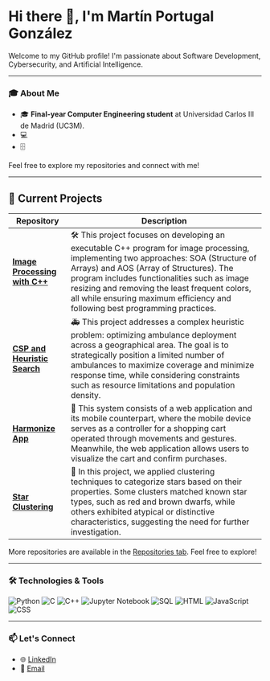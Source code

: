 # Hi there 👋, I'm Martín Portugal González

Welcome to my GitHub profile! I'm passionate about Software Development, Cybersecurity, and Artificial Intelligence. 

---

### 🎓 About Me
- 🎓 **Final-year Computer Engineering student** at Universidad Carlos III de Madrid (UC3M).
- 💻 
- 🗄️ 

Feel free to explore my repositories and connect with me!

---

## 🔭 Current Projects  

| Repository | Description |  
|------------|-------------|  
| **[Image Processing with C++](https://github.com/MartinPG22/imtool)** | 🛠️ This project focuses on developing an executable C++ program for image processing, implementing two approaches: SOA (Structure of Arrays) and AOS (Array of Structures). The program includes functionalities such as image resizing and removing the least frequent colors, all while ensuring maximum efficiency and following best programming practices. |  
| **[CSP and Heuristic Search](https://github.com/MartinPG22/CSP---Busqueda-Heuristica)** | 🚑 This project addresses a complex heuristic problem: optimizing ambulance deployment across a geographical area. The goal is to strategically position a limited number of ambulances to maximize coverage and minimize response time, while considering constraints such as resource limitations and population density. |  
| **[Harmonize App](https://github.com/MartinPG22/Interactive-and-Ubiquitous-Systems)** | 🎵 This system consists of a web application and its mobile counterpart, where the mobile device serves as a controller for a shopping cart operated through movements and gestures. Meanwhile, the web application allows users to visualize the cart and confirm purchases. |  
| **[Star Clustering](https://github.com/MartinPG22/imtool)** | 🚀 In this project, we applied clustering techniques to categorize stars based on their properties. Some clusters matched known star types, such as red and brown dwarfs, while others exhibited atypical or distinctive characteristics, suggesting the need for further investigation. |  

More repositories are available in the [Repositories tab](https://github.com/MartinPG22?tab=repositories). Feel free to explore!

---

### 🛠️ Technologies & Tools

![Python](https://img.shields.io/badge/-Python-3776AB?logo=python&logoColor=white&style=flat)
![C](https://img.shields.io/badge/-C-A8B9CC?logo=c&logoColor=black&style=flat)
![C++](https://img.shields.io/badge/-C++-00599C?logo=c%2B%2B&logoColor=white&style=flat)
![Jupyter Notebook](https://img.shields.io/badge/-Jupyter%20Notebook-F37626?logo=jupyter&logoColor=white&style=flat)
![SQL](https://img.shields.io/badge/-SQL-4479A1?logo=MySQL&logoColor=white&style=flat)
![HTML](https://img.shields.io/badge/-HTML-E34F26?logo=html5&logoColor=white&style=flat)
![JavaScript](https://img.shields.io/badge/-JavaScript-F7DF1E?logo=javascript&logoColor=black&style=flat)
![CSS](https://img.shields.io/badge/-CSS-1572B6?logo=css3&logoColor=white&style=flat)

---

### 📫 Let's Connect

- 🌐 [LinkedIn](https://www.linkedin.com/in/martin-portugal)
- 📧 [Email](mailto:martin.prt.glez@gmail.com)
